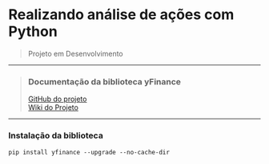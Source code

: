# Realizando análise de ações com Python

> Projeto em Desenvolvimento
----
>
> ### Documentação da biblioteca yFinance
>[GitHub do projeto](https://github.com/ranaroussi/yfinance)
> <br>
>[Wiki do Projeto](https://github.com/ranaroussi/yfinance/wiki)
>
----

### Instalação da biblioteca
```shell
pip install yfinance --upgrade --no-cache-dir 
```
